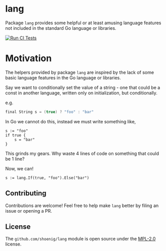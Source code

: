 # lang

Package `lang` provides some helpful or at least amusing language features
not included in the standard Go language or libraries.

[![Run CI Tests](https://github.com/shoenig/lang/actions/workflows/ci.yaml/badge.svg)](https://github.com/shoenig/lang/actions/workflows/ci.yaml)

# Motivation

The helpers provided by package `lang` are inspired by the lack of some basic
language features in the Go language or libraries.

Say we want to conditionally set the value of a string - one that could be a const
in another language, written only on initialization, but conditionally.

e.g.

```C#
final String s = (true) ? "foo" : "bar"
```

In Go we cannot do this, instead we must write something like,

```golang
s := "foo"
if true {
    s = "bar"
}
```

This grinds my gears. Why waste 4 lines of code on something that could be 1 line?

Now, we can!

```golang
s := lang.If(true, "foo").Else("bar")
```

## Contributing

Contributions are welcome! Feel free to help make `lang` better by filing an
issue or opening a PR.

## License

The `github.com/shoenig/lang` module is open source under the [MPL-2.0](LICENSE) license.
